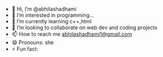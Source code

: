 - 👋 Hi, I’m @abhilashadhami
- 👀 I’m interested in programming...
- 🌱 I’m currently learning c++,html
- 💞️ I’m looking to collaborate on web dev and coding projects
- 📫 How to reach me abhilashadhami1@gmail.com
- 😄 Pronouns: she
- ⚡ Fun fact: 

<!---
abhilashadhami/abhilashadhami is a ✨ special ✨ repository because its `README.md` (this file) appears on your GitHub profile.
You can click the Preview link to take a look at your changes.
--->
